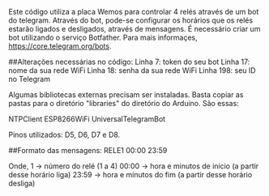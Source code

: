 Este código utiliza a placa Wemos para controlar 4 relés através de um bot do telegram. Através do bot, pode-se configurar os horários que os relés estarão ligados e desligados, através de mensagens. É necessário criar um bot utilizando o serviço Botfather. Para mais informaçes, https://core.telegram.org/bots.

##Alterações necessárias no código:
Linha 7: token do seu bot
Linha 17: nome da sua rede WiFi
Linha 18: senha da sua rede WiFi
Linha 198: seu ID no Telegram

Algumas bibliotecas externas precisam ser instaladas. Basta copiar as pastas para o diretório "libraries" do diretório do Arduino. São essas:

NTPClient
ESP8266WiFi
UniversalTelegramBot

Pinos utilizados: D5, D6, D7 e D8.

##Formato das mensagens: 
RELE1 00:00 23:59

Onde, 
1 -> número do relé (1 a 4)
00:00 -> hora e minutos de início (a partir desse horário liga)
23:59 -> hora e minutos do fim (a partir desse horário desliga)













